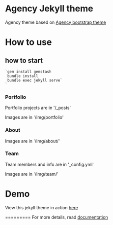 Agency Jekyll theme
====================

Agency theme based on [Agency bootstrap theme ](https://startbootstrap.com/template-overviews/agency/)

# How to use

## how to start

    `gem install gemstash
     bundle install
     bundle exec jekyll serve`
    `

### Portfolio 

Portfolio projects are in '/_posts'

Images are in '/img/portfolio'

### About

Images are in '/img/about/'

### Team

Team members and info are in '_config.yml'

Images are in '/img/team/'


# Demo

View this jekyll theme in action [here](https://y7kim.github.io/agency-jekyll-theme)

=========
For more details, read [documentation](http://jekyllrb.com/)
